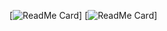 [![ReadMe Card](https://github.com/Gregory-Eales/ML-Reimplementations)]
[![ReadMe Card](https://github.com/Gregory-Eales/QA-Reimplementations)]
